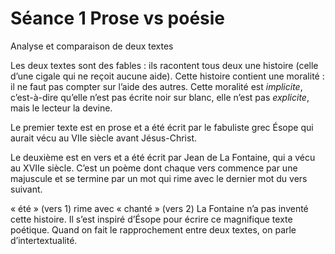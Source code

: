 # Séance 1 Prose vs poésie

Analyse et comparaison de deux textes

Les deux textes sont des fables : ils racontent tous deux une histoire (celle d’une cigale qui ne reçoit aucune aide). Cette histoire contient une moralité : il ne faut pas compter sur l’aide des autres. Cette moralité est *implicite*, c’est-à-dire qu’elle n’est pas écrite noir sur blanc, elle n’est pas *explicite*, mais le lecteur la devine.

Le premier texte est en prose et a été écrit par le fabuliste grec Ésope qui aurait vécu au VIIe siècle avant Jésus-Christ.

Le deuxième est en vers et a été écrit par Jean de La Fontaine, qui a vécu au XVIIe siècle. C’est un poème dont chaque vers commence par une majuscule et se termine par un mot qui rime avec le dernier mot du vers suivant.

« été » (vers 1) rime avec « chanté » (vers 2)
La Fontaine n’a pas inventé cette histoire. Il s’est inspiré d’Ésope pour écrire ce magnifique texte poétique. Quand on fait le rapprochement entre deux textes, on parle d’intertextualité.